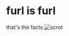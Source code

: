 # furl is furl
that's the facts
![scrot](https://github.com/disconcision/furl/blob/main/scrots/2022-02-11-11.33.24-PM.png)
